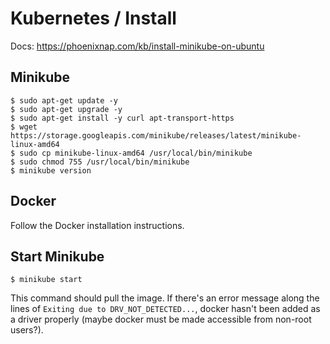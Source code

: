 # Kubernetes / Install

Docs:
https://phoenixnap.com/kb/install-minikube-on-ubuntu

## Minikube

```
$ sudo apt-get update -y
$ sudo apt-get upgrade -y
$ sudo apt-get install -y curl apt-transport-https
$ wget https://storage.googleapis.com/minikube/releases/latest/minikube-linux-amd64
$ sudo cp minikube-linux-amd64 /usr/local/bin/minikube
$ sudo chmod 755 /usr/local/bin/minikube
$ minikube version
```

## Docker

Follow the Docker installation instructions.




## Start Minikube

```
$ minikube start
```

This command should pull the image. If there's an error message along the lines of `Exiting due to DRV_NOT_DETECTED...`, docker hasn't been added as a driver properly (maybe docker must be made accessible from non-root users?).
